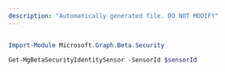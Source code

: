```yaml
---
description: "Automatically generated file. DO NOT MODIFY"
---
```


```powershell

Import-Module Microsoft.Graph.Beta.Security

Get-MgBetaSecurityIdentitySensor -SensorId $sensorId

```